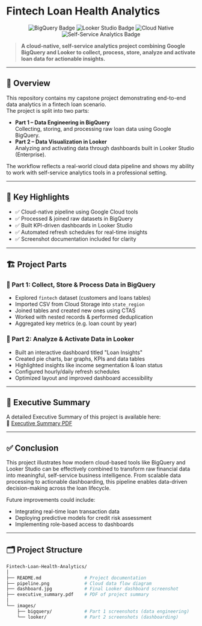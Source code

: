 # Fintech Loan Health Analytics

<p align="center">
  <img src="https://img.shields.io/badge/Google-BigQuery-blue?logo=googlebigquery&logoColor=white" alt="BigQuery Badge">
  <img src="https://img.shields.io/badge/Looker-Studio-orange?logo=looker&logoColor=white" alt="Looker Studio Badge">
  <img src="https://img.shields.io/badge/Cloud--Native-Solution-success?logo=googlecloud&logoColor=white" alt="Cloud Native">
  <img src="https://img.shields.io/badge/Self--Service-Analytics-informational" alt="Self-Service Analytics Badge">
</p>

> **A cloud-native, self-service analytics project combining Google BigQuery and Looker to collect, process, store, analyze and activate loan data for actionable insights.**

---

## 📌 Overview  
This repository contains my capstone project demonstrating end-to-end data analytics in a fintech loan scenario.  
The project is split into two parts:  

- **Part 1 – Data Engineering in BigQuery**  
  Collecting, storing, and processing raw loan data using Google BigQuery.  
- **Part 2 – Data Visualization in Looker**  
  Analyzing and activating data through dashboards built in Looker Studio (Enterprise).

The workflow reflects a real-world cloud data pipeline and shows my ability to work with self-service analytics tools in a professional setting.

---

## 🚀 Key Highlights  

- ✅ Cloud-native pipeline using Google Cloud tools  
- ✅ Processed & joined raw datasets in BigQuery  
- ✅ Built KPI-driven dashboards in Looker Studio  
- ✅ Automated refresh schedules for real-time insights  
- ✅ Screenshot documentation included for clarity  

---

## 🏗️ Project Parts  

### 🔹 Part 1: Collect, Store & Process Data in BigQuery  
- Explored `fintech` dataset (customers and loans tables)  
- Imported CSV from Cloud Storage into `state_region`  
- Joined tables and created new ones using CTAS  
- Worked with nested records & performed deduplication  
- Aggregated key metrics (e.g. loan count by year)

### 🔹 Part 2: Analyze & Activate Data in Looker  
- Built an interactive dashboard titled "Loan Insights"  
- Created pie charts, bar graphs, KPIs and data tables  
- Highlighted insights like income segmentation & loan status  
- Configured hourly/daily refresh schedules  
- Optimized layout and improved dashboard accessibility  

---

## 📄 Executive Summary

A detailed Executive Summary of this project is available here:  
📎 [Executive Summary PDF](executive_summary.pdf)

---

## ✅ Conclusion

This project illustrates how modern cloud-based tools like BigQuery and Looker Studio can be effectively combined to transform raw financial data into meaningful, self-service business intelligence. From scalable data processing to actionable dashboarding, this pipeline enables data-driven decision-making across the loan lifecycle.

Future improvements could include:  

- Integrating real-time loan transaction data  
- Deploying predictive models for credit risk assessment  
- Implementing role-based access to dashboards  

---

## 🗂️ Project Structure

```bash
Fintech-Loan-Health-Analytics/
│
├── README.md                # Project documentation
├── pipeline.png             # Cloud data flow diagram
├── dashboard.jpg            # Final Looker dashboard screenshot
├── executive_summary.pdf    # PDF of project summary
│
└── images/
    ├── bigquery/            # Part 1 screenshots (data engineering)
    └── looker/              # Part 2 screenshots (dashboarding)
